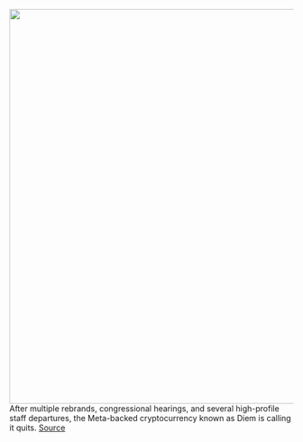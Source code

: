 <img src='https://cdn.vox-cdn.com/thumbor/SH2UvtZVladytXJla4UUC-N7kRE=/0x0:5035x3356/1200x800/filters:focal(2116x1276:2920x2080)/cdn.vox-cdn.com/uploads/chorus_image/image/70455809/1182969931.0.jpg' width='700px' /><br/>
After multiple rebrands, congressional hearings, and several high-profile staff departures, the Meta-backed cryptocurrency known as Diem is calling it quits.
<a href='https://www.theverge.com/2022/1/31/22911426/meta-diem-cryptocurrency-confirms-sale'> Source <a/>